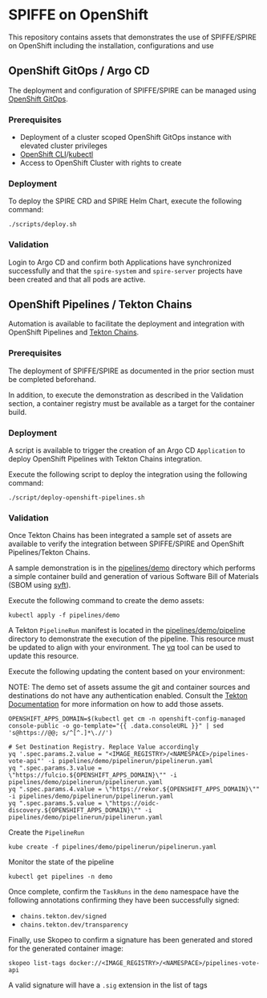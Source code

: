 # SPIFFE on OpenShift

This repository contains assets that demonstrates the use of SPIFFE/SPIRE on OpenShift including the installation, configurations and use

## OpenShift GitOps / Argo CD

The deployment and configuration of SPIFFE/SPIRE can be managed using [OpenShift GitOps](https://www.redhat.com/en/technologies/cloud-computing/openshift/gitops).

### Prerequisites

* Deployment of a cluster scoped OpenShift GitOps instance with elevated cluster privileges
* [OpenShift CLI](https://docs.openshift.com/container-platform/4.14/cli_reference/openshift_cli/getting-started-cli.html)/[kubectl](https://kubernetes.io/docs/reference/kubectl/)
* Access to OpenShift Cluster with rights to create

### Deployment

To deploy the SPIRE CRD and SPIRE Helm Chart, execute the following command:

```shell
./scripts/deploy.sh
```

### Validation

Login to Argo CD and confirm both Applications have synchronized successfully and that the `spire-system` and `spire-server` projects have been created and that all pods are active.

## OpenShift Pipelines / Tekton Chains

Automation is available to facilitate the deployment and integration with OpenShift Pipelines and [Tekton Chains](https://docs.openshift.com/pipelines/1.13/secure/using-tekton-chains-for-openshift-pipelines-supply-chain-security.html).

### Prerequisites

The deployment of SPIFFE/SPIRE as documented in the prior section must be completed beforehand.

In addition, to execute the demonstration as described in the Validation section, a container registry must be available as a target for the container build.

### Deployment

A script is available to trigger the creation of an Argo CD `Application` to deploy OpenShift Pipelines with Tekton Chains integration.

Execute the following script to deploy the integration using the following command:

```shell
./script/deploy-openshift-pipelines.sh
```

### Validation

Once Tekton Chains has been integrated a sample set of assets are available to verify the integration between SPIFFE/SPIRE and OpenShift Pipelines/Tekton Chains.

A sample demonstration is in the [pipelines/demo](pipelines/demo) directory which performs a simple container build and generation of various Software Bill of Materials (SBOM using [syft](https://github.com/anchore/syft)).

Execute the following command to create the demo assets:

```script
kubectl apply -f pipelines/demo
```

A Tekton `PipelineRun` manifest is located in the [pipelines/demo/pipeline](pipelines/demo/pipeline) directory to demonstrate the execution of the pipeline. This resource must be updated to align with your environment. The [yq](https://mikefarah.gitbook.io/yq) tool can be used to update this resource.

Execute the following updating the content based on your environment:


NOTE: The demo set of assets assume the git and container sources and destinations do not have any authentication enabled. Consult the [Tekton Documentation](https://tekton.dev/docs/pipelines/auth/) for more information on how to add those assets.


```shell
OPENSHIFT_APPS_DOMAIN=$(kubectl get cm -n openshift-config-managed  console-public -o go-template="{{ .data.consoleURL }}" | sed 's@https://@@; s/^[^.]*\.//')

# Set Destination Registry. Replace Value accordingly
yq '.spec.params.2.value = "<IMAGE_REGISTRY>/<NAMESPACE>/pipelines-vote-api"' -i pipelines/demo/pipelinerun/pipelinerun.yaml
yq ".spec.params.3.value = \"https://fulcio.${OPENSHIFT_APPS_DOMAIN}\"" -i pipelines/demo/pipelinerun/pipelinerun.yaml
yq ".spec.params.4.value = \"https://rekor.${OPENSHIFT_APPS_DOMAIN}\"" -i pipelines/demo/pipelinerun/pipelinerun.yaml
yq ".spec.params.5.value = \"https://oidc-discovery.${OPENSHIFT_APPS_DOMAIN}\"" -i pipelines/demo/pipelinerun/pipelinerun.yaml
```

Create the `PipelineRun`

```shell
kube create -f pipelines/demo/pipelinerun/pipelinerun.yaml
```

Monitor the state of the pipeline

```shell
kubectl get pipelines -n demo
```

Once complete, confirm the `TaskRuns` in the `demo` namespace have the following annotations confirming they have been successfully signed:

* `chains.tekton.dev/signed`
* `chains.tekton.dev/transparency`

Finally, use Skopeo to confirm a signature has been generated and stored for the generated container image:

```shell
skopeo list-tags docker://<IMAGE_REGISTRY>/<NAMESPACE>/pipelines-vote-api
```

A valid signature will have a `.sig` extension in the list of tags
